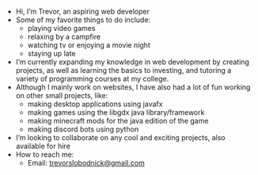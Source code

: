 - Hi, I’m Trevor, an aspiring web developer
- Some of my favorite things to do include:
     - playing video games
     - relaxing by a campfire
     - watching tv or enjoying a movie night
     - staying up late
- I’m currently expanding my knowledge in web development by creating projects, as well as learning the basics to investing, and tutoring a variety of programming courses at my college.
- Although I mainly work on websites, I have also had a lot of fun working on other small projects, like:
     - making desktop applications using javafx
     - making games using the libgdx java library/framework
     - making minecraft mods for the java edition of the game
     - making discord bots using python
- I’m looking to collaborate on any cool and exciting projects, also available for hire
- How to reach me:
     - Email: trevorslobodnick@gmail.com
